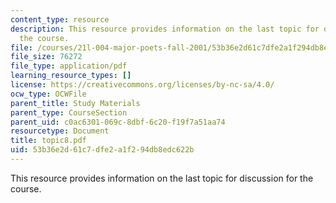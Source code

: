 ```yaml
---
content_type: resource
description: This resource provides information on the last topic for discussion for
  the course.
file: /courses/21l-004-major-poets-fall-2001/53b36e2d61c7dfe2a1f294db8edc622b_topic8.pdf
file_size: 76272
file_type: application/pdf
learning_resource_types: []
license: https://creativecommons.org/licenses/by-nc-sa/4.0/
ocw_type: OCWFile
parent_title: Study Materials
parent_type: CourseSection
parent_uid: c0ac6301-069c-8dbf-6c20-f19f7a51aa74
resourcetype: Document
title: topic8.pdf
uid: 53b36e2d-61c7-dfe2-a1f2-94db8edc622b
---
```

This resource provides information on the last topic for discussion for the course.